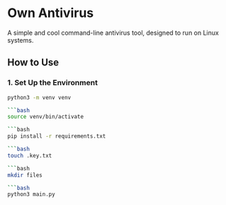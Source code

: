 # Own Antivirus

A simple and cool command-line antivirus tool, designed to run on Linux systems.

## How to Use

### 1. Set Up the Environment


```bash
python3 -m venv venv

```bash
source venv/bin/activate

```bash
pip install -r requirements.txt

```bash
touch .key.txt

```bash
mkdir files

```bash
python3 main.py
